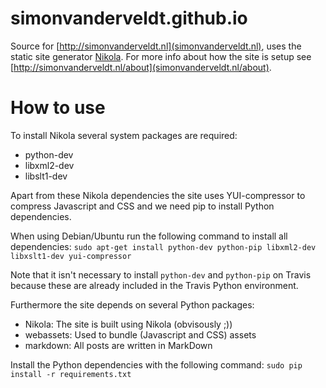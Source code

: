 # simonvanderveldt.github.io

Source for [http://simonvanderveldt.nl](simonvanderveldt.nl), uses the static site generator [Nikola](http://getnikola.com).
For more info about how the site is setup see [http://simonvanderveldt.nl/about](simonvanderveldt.nl/about).

# How to use
To install Nikola several system packages are required:
- python-dev
- libxml2-dev
- libslt1-dev

Apart from these Nikola dependencies the site uses YUI-compressor to compress Javascript and CSS and we need pip to install Python dependencies.

When using Debian/Ubuntu run the following command to install all dependencies:
`sudo apt-get install python-dev python-pip libxml2-dev libxslt1-dev yui-compressor`

Note that it isn't necessary to install `python-dev` and `python-pip` on Travis because these are already included in the Travis Python environment.

Furthermore the site depends on several Python packages:
- Nikola: The site is built using Nikola (obvisously ;))
- webassets: Used to bundle (Javascript and CSS) assets
- markdown: All posts are written in MarkDown

Install the Python dependencies with the following command:
`sudo pip install -r requirements.txt`
